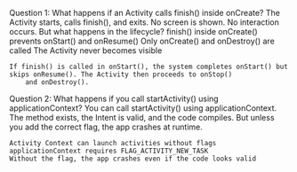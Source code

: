 Question 1: What happens if an Activity calls finish() inside onCreate?
	The Activity starts, calls finish(), and exits. No screen is shown. No interaction occurs. But what happens in the lifecycle?
	finish() inside onCreate() prevents onStart() and onResume()
	Only onCreate() and onDestroy() are called
	The Activity never becomes visible

	If finish() is called in onStart(), the system completes onStart() but skips onResume(). The Activity then proceeds to onStop() 
		and onDestroy().
	
	
Question 2: What happens if you call startActivity() using applicationContext?
	You can call startActivity() using applicationContext. The method exists, the Intent is valid, and the code compiles. 
	But unless you add the correct flag, the app crashes at runtime.

	Activity Context can launch activities without flags
	applicationContext requires FLAG_ACTIVITY_NEW_TASK
	Without the flag, the app crashes even if the code looks valid